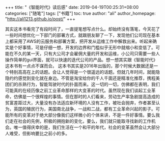 +++
title: "《智能时代》读后感"
date: 2019-04-19T00:25:31+08:00
categories: ["随笔"]
tags: ["书籍"]
toc: true
author: "ali"
author_homepage:  "http://ali1213.github.io/post/"
+++

其实这本书看完了有段时间了，一直提笔想写点什么。却始终没有落笔，今天花了一些时间想优化一下部门的部署方式，就跟朋友聊了一下，发现他们公司现在基本上都采用了AWS的云服务和部署方案，把开发从运维工作中解救出来。听起来确实是个好事情，可是仔细一想，开发的边界和门槛似乎无形中就缩小和变低了。可能在不久的某一天，只有大公司才会雇佣大量的开发和运维，小公司只需要一些人操作简单的gui界面，就可以快速的迭代公司的产品。想一想其实跟《智能时代》这本书有一点点不谋而合。
这本书其实是2016年出版的，那个时候大数据还是一个特别高高在上的话题。会让人觉得是一个很遥远的话题。但就几年时间，就能隐隐约约感觉到变化就在身边。不管是淘宝给你的千人千面还是精准化推荐，携程美团们的杀熟行为，智能驾驶时代的扑面而来。这一切的一切，仿佛都在表明，我们可能真的在经历像之前工业革命那样的大变革的时代。虽然现在我们谈起工业革命，仿佛是一个很辉煌的事情。但在那时的人们看来，劳动生产率急剧提高造成的贫富差距过大，大量没有办法适应新环境的人没有工作，被社会抛弃，作者甚至认为，英国的殖民行为，美国南北战争，一战和二战，都有工业革命兴起的影子。可能所有的变革对于绝大部分像我们这样微小的个体来讲，不是一件好事情。要么我们走在社会的先例，积极的拥抱新的变化，要么，我们就只能取寻找新的工作机会。唯一值得庆幸的是，我们生活在一个和平的年代，社会的变革虽然会让大部分人难受，但影响要比之前小的多。